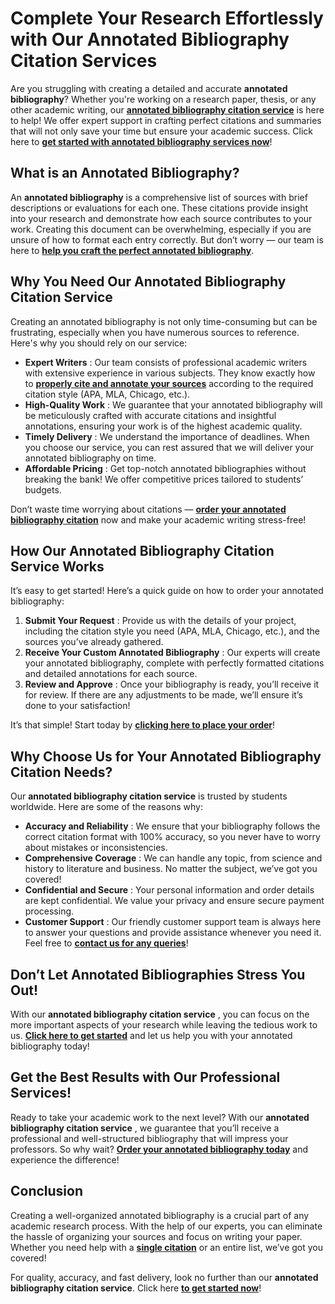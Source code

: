 # Complete Your Research Effortlessly with Our Annotated Bibliography Citation Services

Are you struggling with creating a detailed and accurate **annotated bibliography**? Whether you're working on a research paper, thesis, or any other academic writing, our [**annotated bibliography citation service**](https://tinyurl.com/topessay?keyword=annotated+bibliography+citation) is here to help! We offer expert support in crafting perfect citations and summaries that will not only save your time but ensure your academic success. Click here to [**get started with annotated bibliography services now**](https://tinyurl.com/topessay?keyword=annotated+bibliography+citation)!

## What is an Annotated Bibliography?

An **annotated bibliography** is a comprehensive list of sources with brief descriptions or evaluations for each one. These citations provide insight into your research and demonstrate how each source contributes to your work. Creating this document can be overwhelming, especially if you are unsure of how to format each entry correctly. But don’t worry — our team is here to [**help you craft the perfect annotated bibliography**](https://tinyurl.com/topessay?keyword=annotated+bibliography+citation).

## Why You Need Our Annotated Bibliography Citation Service

Creating an annotated bibliography is not only time-consuming but can be frustrating, especially when you have numerous sources to reference. Here's why you should rely on our service:

- **Expert Writers** : Our team consists of professional academic writers with extensive experience in various subjects. They know exactly how to [**properly cite and annotate your sources**](https://tinyurl.com/topessay?keyword=annotated+bibliography+citation) according to the required citation style (APA, MLA, Chicago, etc.).
- **High-Quality Work** : We guarantee that your annotated bibliography will be meticulously crafted with accurate citations and insightful annotations, ensuring your work is of the highest academic quality.
- **Timely Delivery** : We understand the importance of deadlines. When you choose our service, you can rest assured that we will deliver your annotated bibliography on time.
- **Affordable Pricing** : Get top-notch annotated bibliographies without breaking the bank! We offer competitive prices tailored to students’ budgets.

Don’t waste time worrying about citations — [**order your annotated bibliography citation**](https://tinyurl.com/topessay?keyword=annotated+bibliography+citation) now and make your academic writing stress-free!

## How Our Annotated Bibliography Citation Service Works

It’s easy to get started! Here’s a quick guide on how to order your annotated bibliography:

1. **Submit Your Request** : Provide us with the details of your project, including the citation style you need (APA, MLA, Chicago, etc.), and the sources you’ve already gathered.
2. **Receive Your Custom Annotated Bibliography** : Our experts will create your annotated bibliography, complete with perfectly formatted citations and detailed annotations for each source.
3. **Review and Approve** : Once your bibliography is ready, you’ll receive it for review. If there are any adjustments to be made, we’ll ensure it’s done to your satisfaction!

It’s that simple! Start today by [**clicking here to place your order**](https://tinyurl.com/topessay?keyword=annotated+bibliography+citation)!

## Why Choose Us for Your Annotated Bibliography Citation Needs?

Our **annotated bibliography citation service** is trusted by students worldwide. Here are some of the reasons why:

- **Accuracy and Reliability** : We ensure that your bibliography follows the correct citation format with 100% accuracy, so you never have to worry about mistakes or inconsistencies.
- **Comprehensive Coverage** : We can handle any topic, from science and history to literature and business. No matter the subject, we’ve got you covered!
- **Confidential and Secure** : Your personal information and order details are kept confidential. We value your privacy and ensure secure payment processing.
- **Customer Support** : Our friendly customer support team is always here to answer your questions and provide assistance whenever you need it. Feel free to [**contact us for any queries**](https://tinyurl.com/topessay?keyword=annotated+bibliography+citation)!

## Don’t Let Annotated Bibliographies Stress You Out!

With our **annotated bibliography citation service** , you can focus on the more important aspects of your research while leaving the tedious work to us. [**Click here to get started**](https://tinyurl.com/topessay?keyword=annotated+bibliography+citation) and let us help you with your annotated bibliography today!

## Get the Best Results with Our Professional Services!

Ready to take your academic work to the next level? With our **annotated bibliography citation service** , we guarantee that you’ll receive a professional and well-structured bibliography that will impress your professors. So why wait? [**Order your annotated bibliography today**](https://tinyurl.com/topessay?keyword=annotated+bibliography+citation) and experience the difference!

## Conclusion

Creating a well-organized annotated bibliography is a crucial part of any academic research process. With the help of our experts, you can eliminate the hassle of organizing your sources and focus on writing your paper. Whether you need help with a [**single citation**](https://tinyurl.com/topessay?keyword=annotated+bibliography+citation) or an entire list, we’ve got you covered!

For quality, accuracy, and fast delivery, look no further than our **annotated bibliography citation service**. Click here [**to get started now**](https://tinyurl.com/topessay?keyword=annotated+bibliography+citation)!
